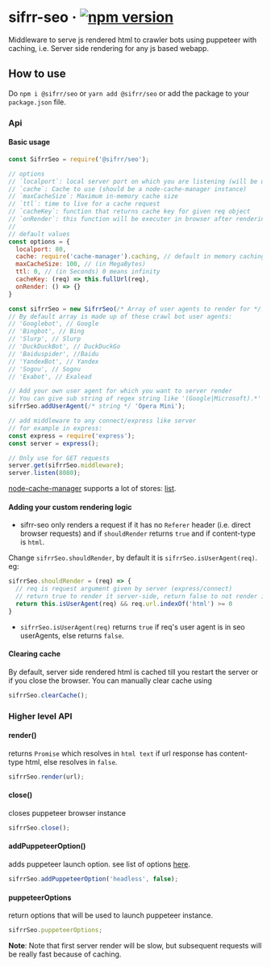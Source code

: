 # sifrr-seo · [![npm version](https://img.shields.io/npm/v/@sifrr/seo.svg)](https://www.npmjs.com/package/@sifrr/seo)

Middleware to serve js rendered html to crawler bots using puppeteer with caching, i.e. Server side rendering for any js based webapp.

## How to use

Do `npm i @sifrr/seo` or `yarn add @sifrr/seo` or add the package to your `package.json` file.

### Api

#### Basic usage

```js
const SifrrSeo = require('@sifrr/seo');

// options
// `localport`: local server port on which you are listening (will be used to get full url for puppeteer)
// `cache`: Cache to use (should be a node-cache-manager instance)
// `maxCacheSize`: Maximum in-memory cache size
// `ttl`: time to live for a cache request
// `cacheKey`: function that returns cache key for given req object
// `onRender`: this function will be executer in browser after rendering
//
// default values
const options = {
  localport: 80,
  cache: require('cache-manager').caching, // default in memory caching
  maxCacheSize: 100, // (in MegaBytes)
  ttl: 0, // (in Seconds) 0 means infinity
  cacheKey: (req) => this.fullUrl(req),
  onRender: () => {}
}

const sifrrSeo = new SifrrSeo(/* Array of user agents to render for */, options);
// By default array is made up of these crawl bot user agents:
// 'Googlebot', // Google
// 'Bingbot', // Bing
// 'Slurp', // Slurp
// 'DuckDuckBot', // DuckDuckGo
// 'Baiduspider', //Baidu
// 'YandexBot', // Yandex
// 'Sogou', // Sogou
// 'Exabot', // Exalead

// Add your own user agent for which you want to server render
// You can give sub string of regex string like '(Google|Microsoft).*'
sifrrSeo.addUserAgent(/* string */ 'Opera Mini');

// add middleware to any connect/express like server
// for example in express:
const express = require('express');
const server = express();

// Only use for GET requests
server.get(sifrrSeo.middleware);
server.listen(8080);
```

[node-cache-manager](https://github.com/BryanDonovan/node-cache-manager) supports a lot of stores: [list](https://github.com/BryanDonovan/node-cache-manager#store-engines).

#### Adding your custom rendering logic

- sifrr-seo only renders a request if it has no `Referer` header (i.e. direct browser requests) and if `shouldRender` returns `true` and if content-type is `html`.

Change `sifrrSeo.shouldRender`, by default it is `sifrrSeo.isUserAgent(req)`. eg:

```js
sifrrSeo.shouldRender = (req) => {
  // req is request argument given by server (express/connect)
  // return true to render it server-side, return false to not render it.
  return this.isUserAgent(req) && req.url.indexOf('html') >= 0
}
```

- `sifrrSeo.isUserAgent(req)` returns `true` if req's user agent is in seo userAgents, else returns `false`.

#### Clearing cache

By default, server side rendered html is cached till you restart the server or if you close the browser. You can manually clear cache using

```js
sifrrSeo.clearCache();
```

### Higher level API

#### render()
returns `Promise` which resolves in `html text` if url response has content-type html, else resolves in `false`.
```js
sifrrSeo.render(url);
```

#### close()
closes puppeteer browser instance
```js
sifrrSeo.close();
```

#### addPuppeteerOption()
adds puppeteer launch option. see list of options [here](https://github.com/GoogleChrome/puppeteer/blob/master/docs/api.md#puppeteerlaunchoptions).
```js
sifrrSeo.addPuppeteerOption('headless', false);
```

#### puppeteerOptions
return options that will be used to launch puppeteer instance.
```js
sifrrSeo.puppeteerOptions;
```

__Note__: Note that first server render will be slow, but subsequent requests will be really fast because of caching.
